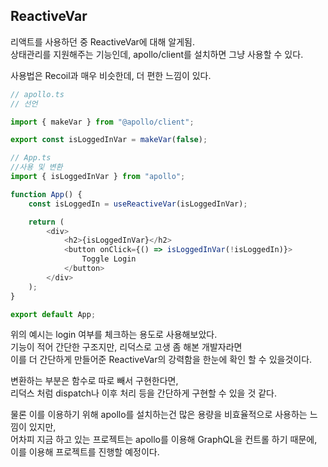 ## ReactiveVar

리액트를 사용하던 중 ReactiveVar에 대해 알게됨.  
상태관리를 지원해주는 기능인데, apollo/client를 설치하면 그냥 사용할 수 있다.

사용법은 Recoil과 매우 비슷한데, 더 편한 느낌이 있다.

```javascript
// apollo.ts
// 선언

import { makeVar } from "@apollo/client";

export const isLoggedInVar = makeVar(false);
```

```javascript
// App.ts
//사용 및 변환
import { isLoggedInVar } from "apollo";

function App() {
    const isLoggedIn = useReactiveVar(isLoggedInVar);

    return (
        <div>
            <h2>{isLoggedInVar}</h2>
            <button onClick={() => isLoggedInVar(!isLoggedIn)}>
                Toggle Login
            </button>
        </div>
    );
}

export default App;
```

위의 예시는 login 여부를 체크하는 용도로 사용해보았다.  
기능이 적어 간단한 구조지만, 리덕스로 고생 좀 해본 개발자라면  
이를 더 간단하게 만들어준 ReactiveVar의 강력함을 한눈에 확인 할 수 있을것이다.

변환하는 부분은 함수로 따로 빼서 구현한다면,  
리덕스 처럼 dispatch나 이후 처리 등을 간단하게 구현할 수 있을 것 같다.

물론 이를 이용하기 위해 apollo를 설치하는건 많은 용량을 비효율적으로 사용하는 느낌이 있지만,  
어차피 지금 하고 있는 프로젝트는 apollo를 이용해 GraphQL을 컨트롤 하기 때문에,  
이를 이용해 프로젝트를 진행할 예정이다.
